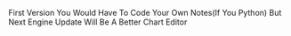 First Version You Would Have To Code Your Own Notes(If You Python) But Next Engine Update Will Be A Better Chart Editor

